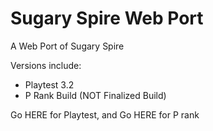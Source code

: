 # Sugary Spire Web Port
A Web Port of Sugary Spire

Versions include:
- Playtest 3.2
- P Rank Build (NOT Finalized Build)

Go HERE for Playtest, and Go HERE for P rank
